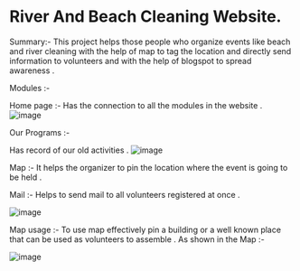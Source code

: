 # River And Beach Cleaning Website.
 
Summary:-  This project helps those people who organize events  like beach and river cleaning with the help of map to tag the location and directly send information to volunteers and with the help of blogspot to spread awareness .

Modules :-

Home page :- Has the connection to all the modules in the website .
![image](https://user-images.githubusercontent.com/66934832/137278750-f4f15b88-18bb-4fd8-b7f2-27bdcb606781.png)

Our Programs :- 

Has record of our old activities .
![image](https://user-images.githubusercontent.com/66934832/137278956-32904f33-58e7-48e4-8239-ec5c5a53494a.png)

Map :- It helps the organizer to pin the location where the event is going to be held .

Mail :- Helps to send mail to all volunteers registered at once .

![image](https://user-images.githubusercontent.com/66934832/137279506-9ad9adb3-0a10-44ae-ad75-14b84d8b7945.png)

Map usage :- To use map effectively pin a building or a well known place that can be used as volunteers to assemble .
As shown in the Map :-

![image](https://user-images.githubusercontent.com/66934832/137279665-bd358abe-5d10-4444-bdfd-df1daea2380f.png)
